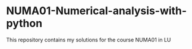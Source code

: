 # NUMA01-Numerical-analysis-with-python
This repository contains my solutions for the course NUMA01 in LU
